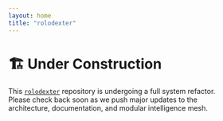 ```yaml
---
layout: home
title: "rolodexter"
---
```


<!--
REMINDER: Whenever you update this index.md, consider syncing relevant changes to README.md (the GitHub repo landing page). Use the "sync homepage/readme" protocol!
-->

# 🏗️ Under Construction

This [`rolodexter`](projects/rolodexter/README.md) repository is undergoing a full system refactor.  
Please check back soon as we push major updates to the  
architecture, documentation, and modular intelligence mesh.
